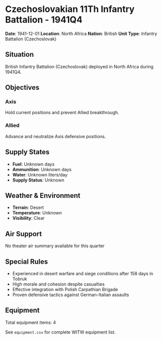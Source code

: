 # Czechoslovakian 11Th Infantry Battalion - 1941Q4

**Date**: 1941-12-01
**Location**: North Africa
**Nation**: British
**Unit Type**: Infantry Battalion (Czechoslovak)

## Situation

British Infantry Battalion (Czechoslovak) deployed in North Africa during 1941Q4.

## Objectives

### Axis
Hold current positions and prevent Allied breakthrough.

### Allied
Advance and neutralize Axis defensive positions.

## Supply States

- **Fuel**: Unknown days
- **Ammunition**: Unknown days
- **Water**: Unknown liters/day
- **Supply Status**: Unknown

## Weather & Environment

- **Terrain**: Desert
- **Temperature**: Unknown
- **Visibility**: Clear

## Air Support

No theater air summary available for this quarter

## Special Rules

- Experienced in desert warfare and siege conditions after 158 days in Tobruk
- High morale and cohesion despite casualties
- Effective integration with Polish Carpathian Brigade
- Proven defensive tactics against German-Italian assaults

## Equipment

Total equipment items: 4

See `equipment.csv` for complete WITW equipment list.
